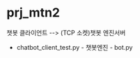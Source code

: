 # prj_mtn2

챗봇 클라이언트               -->   (TCP 소켓)챗봇 엔진서버
- chatbot_client_test.py                       - 챗봇엔진
                                               -  bot.py